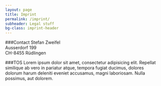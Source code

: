 ```yaml
---
layout: page
title: Imprint
permalink: /imprint/
subheader: Legal stuff
bg-class: imprint-header
---
```


###Contact
Stefan Zweifel <br>
Ausserdorf 199 <br>
CH-8455 Rüdlingen

###TOS
Lorem ipsum dolor sit amet, consectetur adipisicing elit. Repellat similique ab vero in pariatur atque, tempora fugiat ducimus, dolores dolorum harum deleniti eveniet accusamus, magni laboriosam. Nulla possimus, aut dolorem.